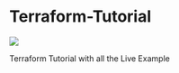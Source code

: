 # Terraform-Tutorial

![](https://github.com/easyawslearn/Terraform-Tutorial/workflows/terraform-tutorials-ci/badge.svg)

Terraform Tutorial with all the Live Example

